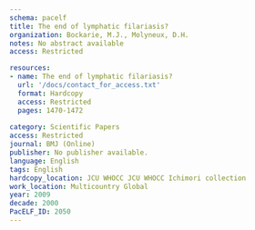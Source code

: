 ```yaml
---
schema: pacelf
title: The end of lymphatic filariasis?
organization: Bockarie, M.J., Molyneux, D.H.
notes: No abstract available
access: Restricted

resources:
- name: The end of lymphatic filariasis?
  url: '/docs/contact_for_access.txt'
  format: Hardcopy
  access: Restricted
  pages: 1470-1472
 
category: Scientific Papers
access: Restricted
journal: BMJ (Online)
publisher: No publisher available. 
language: English 
tags: English 
hardcopy_location: JCU WHOCC JCU WHOCC Ichimori collection
work_location: Multicountry Global
year: 2009
decade: 2000
PacELF_ID: 2050
---
```

